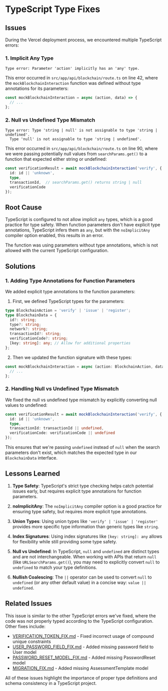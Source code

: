# TypeScript Type Fixes

## Issues

During the Vercel deployment process, we encountered multiple TypeScript errors:

### 1. Implicit Any Type

```
Type error: Parameter 'action' implicitly has an 'any' type.
```

This error occurred in `src/app/api/blockchain/route.ts` on line 42, where the `mockBlockchainInteraction` function was defined without type annotations for its parameters:

```typescript
const mockBlockchainInteraction = async (action, data) => {
  // ...
};
```

### 2. Null vs Undefined Type Mismatch

```
Type error: Type 'string | null' is not assignable to type 'string | undefined'.
  Type 'null' is not assignable to type 'string | undefined'.
```

This error occurred in `src/app/api/blockchain/route.ts` on line 90, where we were passing potentially null values from `searchParams.get()` to a function that expected either string or undefined:

```typescript
const verificationResult = await mockBlockchainInteraction('verify', {
  id: id || 'unknown',
  type,
  transactionId,  // searchParams.get() returns string | null
  verificationCode
});
```

## Root Cause

TypeScript is configured to not allow implicit `any` types, which is a good practice for type safety. When function parameters don't have explicit type annotations, TypeScript infers them as `any`, but with the `noImplicitAny` compiler option enabled, this results in an error.

The function was using parameters without type annotations, which is not allowed with the current TypeScript configuration.

## Solutions

### 1. Adding Type Annotations for Function Parameters

We added explicit type annotations to the function parameters:

1. First, we defined TypeScript types for the parameters:

```typescript
type BlockchainAction = 'verify' | 'issue' | 'register';
type BlockchainData = {
  id?: string;
  type?: string;
  network?: string;
  transactionId?: string;
  verificationCode?: string;
  [key: string]: any; // Allow for additional properties
};
```

2. Then we updated the function signature with these types:

```typescript
const mockBlockchainInteraction = async (action: BlockchainAction, data: BlockchainData) => {
  // ...
};
```

### 2. Handling Null vs Undefined Type Mismatch

We fixed the null vs undefined type mismatch by explicitly converting null values to undefined:

```typescript
const verificationResult = await mockBlockchainInteraction('verify', {
  id: id || 'unknown',
  type,
  transactionId: transactionId || undefined,
  verificationCode: verificationCode || undefined
});
```

This ensures that we're passing `undefined` instead of `null` when the search parameters don't exist, which matches the expected type in our `BlockchainData` interface.

## Lessons Learned

1. **Type Safety**: TypeScript's strict type checking helps catch potential issues early, but requires explicit type annotations for function parameters.

2. **noImplicitAny**: The `noImplicitAny` compiler option is a good practice for ensuring type safety, but requires more explicit type annotations.

3. **Union Types**: Using union types like `'verify' | 'issue' | 'register'` provides more specific type information than generic types like `string`.

4. **Index Signatures**: Using index signatures like `[key: string]: any` allows for flexibility while still providing some type safety.

5. **Null vs Undefined**: In TypeScript, `null` and `undefined` are distinct types and are not interchangeable. When working with APIs that return `null` (like `URLSearchParams.get()`), you may need to explicitly convert `null` to `undefined` to match your type definitions.

6. **Nullish Coalescing**: The `||` operator can be used to convert `null` to `undefined` (or any other default value) in a concise way: `value || undefined`.

## Related Issues

This issue is similar to the other TypeScript errors we've fixed, where the code was not properly typed according to the TypeScript configuration. Other fixes include:

- [VERIFICATION_TOKEN_FIX.md](./VERIFICATION_TOKEN_FIX.md) - Fixed incorrect usage of compound unique constraints
- [USER_PASSWORD_FIELD_FIX.md](./USER_PASSWORD_FIELD_FIX.md) - Added missing password field to User model
- [PASSWORD_RESET_MODEL_FIX.md](./PASSWORD_RESET_MODEL_FIX.md) - Added missing PasswordReset model
- [MIGRATION_FIX.md](./MIGRATION_FIX.md) - Added missing AssessmentTemplate model

All of these issues highlight the importance of proper type definitions and schema consistency in a TypeScript project.